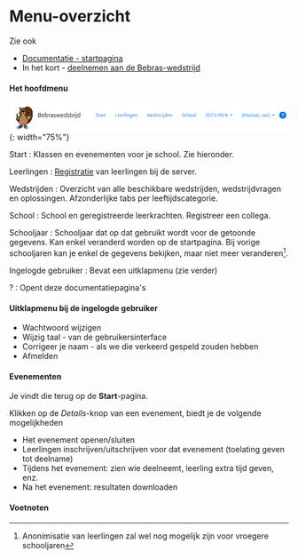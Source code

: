 Menu-overzicht
===
Zie ook
* [Documentatie - startpagina](index.html)
* In het kort - [deelnemen aan de Bebras-wedstrijd](kort.html)

#### Het hoofdmenu

![hoofdmenu](menu.png){: width="75%"}

Start 
: Klassen en evenementen voor je school. Zie hieronder.

Leerlingen
: [Registratie](registratie.md) van leerlingen bij de server.

Wedstrijden
: Overzicht van alle beschikbare wedstrijden, wedstrijdvragen en oplossingen. Afzonderlijke tabs per leeftijdscategorie.

School
: School en geregistreerde leerkrachten. Registreer een collega.

Schooljaar
: Schooljaar dat op dat gebruikt wordt voor de getoonde gegevens. Kan enkel veranderd worden op de startpagina. Bij vorige 
  schooljaren kan je enkel de gegevens bekijken, maar niet meer veranderen[^1].

Ingelogde gebruiker
: Bevat een uitklapmenu (zie verder)

?
: Opent deze documentatiepagina's

#### Uitklapmenu bij de ingelogde gebruiker

* Wachtwoord wijzigen
* Wijzig taal - van de gebruikersinterface
* Corrigeer je naam - als we die verkeerd gespeld zouden hebben
* Afmelden

#### Evenementen

Je vindt die terug op de **Start**-pagina. 

Klikken op de *Details*-knop van een evenement, biedt je de volgende mogelijkheden
* Het evenement openen/sluiten
* Leerlingen inschrijven/uitschrijven voor dat evenement (toelating geven tot deelname)
* Tijdens het evenement: zien wie deelneemt, leerling extra tijd geven, enz.
* Na het evenement: resultaten downloaden

#### Voetnoten
[^1]: Anonimisatie van leerlingen zal wel nog mogelijk zijn voor vroegere schooljaren


